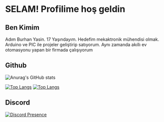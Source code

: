 <h1>SELAM! 
Profilime hoş geldin</h1>

<h2>Ben Kimim</h2>

<p>Adım Burhan Yasin. 17 Yaşındayım. Hedefim mekaktronik mühendisi olmak. Arduino ve PIC ile projeler geliştirip satıyorum. Aynı zamanda akıllı ev otomasyonu yapan bir firmada çalışıyorum</p>

<h2>Github</h2>



![Anurag's GitHub stats](https://github-readme-stats.vercel.app/api?username=burhanyasinkose&show_icons=true&theme=tokyonight)

[![Top Langs](https://github-readme-stats.vercel.app/api/top-langs/username=burhanyasinkose)](https://github.com/anuraghazra/github-readme-stats)
[![Top Langs](https://github-readme-stats.vercel.app/api/top-langs/?username=burhanyasinkose&langs_count=8)](https://github.com/anuraghazra/github-readme-stats)



<h2>Discord</h2>


[![Discord Presence](https://lanyard.cnrad.dev/api/853130594351317002)](https://discord.com/users/853130594351317002)
